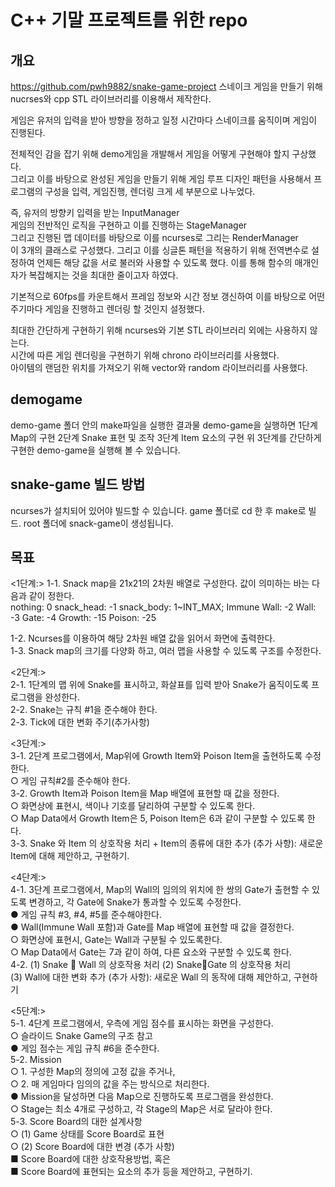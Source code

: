 # C++ 기말 프로젝트를 위한 repo

## 개요

<https://github.com/pwh9882/snake-game-project>
스네이크 게임을 만들기 위해 nucrses와 cpp STL 라이브러리를 이용해서 제작한다.  

게임은 유저의 입력을 받아 방향을 정하고 일정 시간마다 스네이크를 움직이며 게임이 진행된다.  

전체적인 감을 잡기 위해 demo게임을 개발해서 게임을 어떻게 구현해야 할지 구상했다.  
그리고 이를 바탕으로 완성된 게임을 만들기 위해 게임 루프 디자인 패턴을 사용해서 프로그램의 구성을 입력, 게임진행, 렌더링 크게 세 부분으로 나누었다.  

즉, 유저의 방향키 입력을 받는 InputManager  
게임의 전반적인 로직을 구현하고 이를 진행하는 StageManager  
그리고 진행된 맵 데이터를 바탕으로 이를 ncurses로 그리는 RenderManager  
이 3개의 클래스로 구성했다. 그리고 이를 싱글톤 패턴을 적용하기 위해 전역변수로 설정하여 언제든 해당 값을 서로 불러와 사용할 수 있도록 했다. 이를 통해 함수의 매개인자가 복잡해지는 것을 최대한 줄이고자 하였다.  

기본적으로 60fps를 카운트해서 프레임 정보와 시간 정보 갱신하여 이를 바탕으로 어떤 주기마다 게임을 진행하고 렌더링 할 것인지 설정했다.  

최대한 간단하게 구현하기 위해 ncurses와 기본 STL 라이브러리 외에는 사용하지 않는다.  
시간에 따른 게임 렌더링을 구현하기 위해 chrono 라이브러리를 사용했다.  
아이템의 랜덤한 위치를 가져오기 위해 vector와 random 라이브러리를 사용했다.  

## demogame

demo-game 폴더 안의 make파일을 실행한 결과물 demo-game을 실행하면
1단계 Map의 구현
2단계 Snake 표현 및 조작
3단계 Item 요소의 구현
위 3단계를 간단하게 구현한 demo-game을 실행해 볼 수 있습니다.

## snake-game 빌드 방법

ncurses가 설치되어 있어야 빌드할 수 있습니다.
game 폴더로 cd 한 후 make로 빌드. root 폴더에 snack-game이 생성됩니다.

## 목표

<1단계:>
1-1. Snack map을 21x21의 2차원 배열로 구성한다. 값이 의미하는 바는 다음과 같이 정한다.  
    nothing: 0
    snack_head: -1
    snack_body: 1~INT_MAX;
    Immune Wall: -2
    Wall: -3
    Gate: -4
    Growth: -15
    Poison: -25  

1-2. Ncurses를 이용하여 해당 2차원 배열 값을 읽어서 화면에 출력한다.  
1-3. Snack map의 크기를 다양화 하고, 여러 맵을 사용할 수 있도록 구조를 수정한다.  

<2단계:>  
2-1. 1단계의 맵 위에 Snake를 표시하고, 화살표를 입력 받아 Snake가 움직이도록 프로그램을 완성한다.  
2-2. Snake는 규칙 #1을 준수해야 한다.  
2-3. Tick에 대한 변화 주기(추가사항)  

<3단계:>  
3-1. 2단계 프로그램에서, Map위에 Growth Item와 Poison Item을 출현하도록 수정한다.  
  ○ 게임 규칙#2를 준수해야 한다.  
3-2. Growth Item과 Poison Item을 Map 배열에 표현할 때 값을 정한다.  
○ 화면상에 표현시, 색이나 기호를 달리하여 구분할 수 있도록 한다.  
○ Map Data에서 Growth Item은 5, Poison Item은 6과 같이 구분할 수 있도록 한다.  
3-3. Snake 와 Item 의 상호작용 처리 + Item의 종류에 대한 추가 (추가 사항): 새로운 Item에 대해 제안하고, 구현하기.  

<4단계:>  
4-1. 3단계 프로그램에서, Map의 Wall의 임의의 위치에 한 쌍의 Gate가 출현할 수 있도록 변경하고, 각 Gate에 Snake가 통과할 수 있도록 수정한다.  
  ● 게임 규칙 #3, #4, #5를 준수해야한다.  
  ● Wall(Immune Wall 포함)과 Gate를 Map 배열에 표현할 때 값을 결정한다.  
    ○ 화면상에 표현시, Gate는 Wall과 구분될 수 있도록한다.  
    ○ Map Data에서 Gate는 7과 같이 하여, 다른 요소와 구분할 수 있도록 한다.  
4-2. (1) Snake  Wall 의 상호작용 처리 (2) SnakeGate 의 상호작용 처리  
  (3) Wall에 대한 변화 추가 (추가 사항): 새로운 Wall 의 동작에 대해 제안하고, 구현하기  

<5단계:>  
5-1. 4단계 프로그램에서, 우측에 게임 점수를 표시하는 화면을 구성한다.  
  ○ 슬라이드 Snake Game의 구조 참고  
  ● 게임 점수는 게임 규칙 #6을 준수한다.  
5-2. Mission  
  ○ 1. 구성한 Map의 정의에 고정 값을 주거나,  
  ○ 2. 매 게임마다 임의의 값을 주는 방식으로 처리한다.  
  ● Mission을 달성하면 다음 Map으로 진행하도록 프로그램을 완성한다.  
  ○ Stage는 최소 4개로 구성하고, 각 Stage의 Map은 서로 달라야 한다.  
5-3. Score Board의 대한 설계사항  
  ○ (1) Game 상태를 Score Board로 표현  
  ○ (2) Score Board에 대한 변경 (추가 사항)  
  ■ Score Board에 대한 상호작용방법, 혹은  
  ■ Score Board에 표현되는 요소의 추가 등을 제안하고, 구현하기.  
